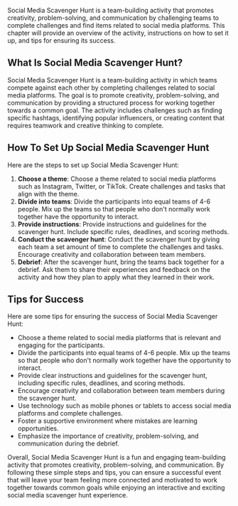 
Social Media Scavenger Hunt is a team-building activity that promotes creativity, problem-solving, and communication by challenging teams to complete challenges and find items related to social media platforms. This chapter will provide an overview of the activity, instructions on how to set it up, and tips for ensuring its success.

What Is Social Media Scavenger Hunt?
------------------------------------

Social Media Scavenger Hunt is a team-building activity in which teams compete against each other by completing challenges related to social media platforms. The goal is to promote creativity, problem-solving, and communication by providing a structured process for working together towards a common goal. The activity includes challenges such as finding specific hashtags, identifying popular influencers, or creating content that requires teamwork and creative thinking to complete.

How To Set Up Social Media Scavenger Hunt
-----------------------------------------

Here are the steps to set up Social Media Scavenger Hunt:

1. **Choose a theme**: Choose a theme related to social media platforms such as Instagram, Twitter, or TikTok. Create challenges and tasks that align with the theme.
2. **Divide into teams**: Divide the participants into equal teams of 4-6 people. Mix up the teams so that people who don't normally work together have the opportunity to interact.
3. **Provide instructions**: Provide instructions and guidelines for the scavenger hunt. Include specific rules, deadlines, and scoring methods.
4. **Conduct the scavenger hunt**: Conduct the scavenger hunt by giving each team a set amount of time to complete the challenges and tasks. Encourage creativity and collaboration between team members.
5. **Debrief**: After the scavenger hunt, bring the teams back together for a debrief. Ask them to share their experiences and feedback on the activity and how they plan to apply what they learned in their work.

Tips for Success
----------------

Here are some tips for ensuring the success of Social Media Scavenger Hunt:

* Choose a theme related to social media platforms that is relevant and engaging for the participants.
* Divide the participants into equal teams of 4-6 people. Mix up the teams so that people who don't normally work together have the opportunity to interact.
* Provide clear instructions and guidelines for the scavenger hunt, including specific rules, deadlines, and scoring methods.
* Encourage creativity and collaboration between team members during the scavenger hunt.
* Use technology such as mobile phones or tablets to access social media platforms and complete challenges.
* Foster a supportive environment where mistakes are learning opportunities.
* Emphasize the importance of creativity, problem-solving, and communication during the debrief.

Overall, Social Media Scavenger Hunt is a fun and engaging team-building activity that promotes creativity, problem-solving, and communication. By following these simple steps and tips, you can ensure a successful event that will leave your team feeling more connected and motivated to work together towards common goals while enjoying an interactive and exciting social media scavenger hunt experience.
